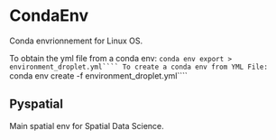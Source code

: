 # CondaEnv
Conda envrionnement for Linux OS. 

To obtain the yml file from a conda env:
```conda env export > environment_droplet.yml````
To create a conda env from YML File:
```conda env create -f environment_droplet.yml````

## Pyspatial
Main spatial env for Spatial Data Science. 
